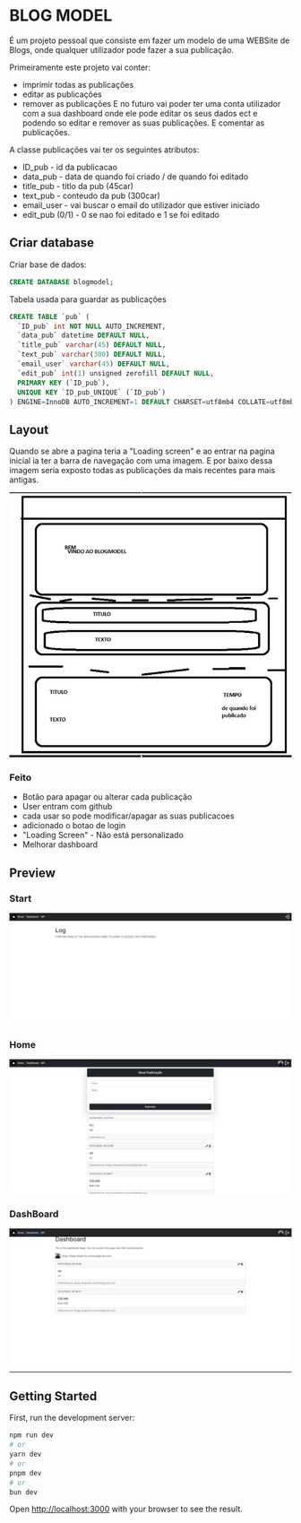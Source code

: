 # BLOG MODEL
É um projeto pessoal que consiste em fazer um modelo de uma WEBSite de Blogs, onde qualquer utilizador pode fazer a sua publicação.

Primeiramente este projeto vai conter:
* imprimir todas as publicações
* editar as publicações
* remover as publicações
E no futuro vai poder ter uma conta utilizador com a sua dashboard onde ele pode editar os seus dados ect e podendo so editar e remover as suas publicações. E comentar as publicações.


A classe publicações vai ter os seguintes atributos:
* ID_pub - id da publicacao
* data_pub - data de quando foi criado / de quando foi editado
* title_pub - titlo da pub (45car)
* text_pub - conteudo da pub (300car)
* email_user - vai buscar o email do utilizador que estiver iniciado 
* edit_pub (0/1) - 0 se nao foi editado e 1 se foi editado 


## Criar database

Criar base de dados:
```sql
CREATE DATABASE blogmodel;
```
Tabela usada para guardar as publicações
```sql
CREATE TABLE `pub` (
  `ID_pub` int NOT NULL AUTO_INCREMENT,
  `data_pub` datetime DEFAULT NULL,
  `title_pub` varchar(45) DEFAULT NULL,
  `text_pub` varchar(300) DEFAULT NULL,
  `email_user` varchar(45) DEFAULT NULL,
  `edit_pub` int(1) unsigned zerofill DEFAULT NULL,
  PRIMARY KEY (`ID_pub`),
  UNIQUE KEY `ID_pub_UNIQUE` (`ID_pub`)
) ENGINE=InnoDB AUTO_INCREMENT=1 DEFAULT CHARSET=utf8mb4 COLLATE=utf8mb4_0900_ai_ci
```
## Layout

Quando se abre a pagina teria a "Loading screen" e ao entrar na pagina inicial ia ter a barra de navegação com uma imagem.
E por baixo dessa imagem seria exposto todas as publicações da mais recentes para mais antigas. 

![Alt text](./public/image.png)

### Feito
* Botão para apagar ou alterar cada publicação
* User entram com github
* cada usar so pode modificar/apagar as suas publicacoes
* adicionado o botao de login
* "Loading Screen" - Não está personalizado
* Melhorar dashboard

## Preview
### Start
![Alt text](./public/image2.png)
### Home
![Alt text](./public/image3.png)

### DashBoard
![Alt text](./public/image1.png)

----

## Getting Started

First, run the development server:

```bash
npm run dev
# or
yarn dev
# or
pnpm dev
# or
bun dev
```

Open [http://localhost:3000](http://localhost:3000) with your browser to see the result.

